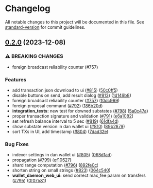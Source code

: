 # Changelog

All notable changes to this project will be documented in this file. See [standard-version](https://github.com/conventional-changelog/standard-version) for commit guidelines.

## [0.2.0](https://github.com/tari-project/tari-dan/compare/v0.1.1...v0.2.0) (2023-12-08)


### ⚠ BREAKING CHANGES

* foreign broadcast reliability counter (#757)

### Features

* add transaction json download to ui ([#815](https://github.com/tari-project/tari-dan/issues/815)) ([50c0ff5](https://github.com/tari-project/tari-dan/commit/50c0ff5e5bacbcc2deb221b0cd55f42f61174551))
* disable buttons on send, add result dialog ([#813](https://github.com/tari-project/tari-dan/issues/813)) ([1d146b8](https://github.com/tari-project/tari-dan/commit/1d146b8190696b58dab6dbdae6abe8132319ea97))
* foreign broadcast reliability counter ([#757](https://github.com/tari-project/tari-dan/issues/757)) ([f0dc999](https://github.com/tari-project/tari-dan/commit/f0dc99954f634a8ac995a65bf06837edacede808))
* foreign proposal command ([#792](https://github.com/tari-project/tari-dan/issues/792)) ([186b20d](https://github.com/tari-project/tari-dan/commit/186b20d338cd3ee2c152037a6f4ba806148e44eb))
* **integration_tests:** new test for downed substates ([#798](https://github.com/tari-project/tari-dan/issues/798)) ([5a0c47a](https://github.com/tari-project/tari-dan/commit/5a0c47af80c5690869be218afdb1415742be4317))
* proper transaction signature and validation ([#791](https://github.com/tari-project/tari-dan/issues/791)) ([e6a1082](https://github.com/tari-project/tari-dan/commit/e6a108215c6e88a1e79738914aa89489836faf9f))
* set refresh balance interval to 5 sec ([#819](https://github.com/tari-project/tari-dan/issues/819)) ([61dfa4d](https://github.com/tari-project/tari-dan/commit/61dfa4d996854910712b050970fdbc5c18496942))
* show substate version in dan wallet ui ([#810](https://github.com/tari-project/tari-dan/issues/810)) ([89b2879](https://github.com/tari-project/tari-dan/commit/89b287987109b26da70eed596185145d9f4afe24))
* sort TXs in UI, add timestamp ([#804](https://github.com/tari-project/tari-dan/issues/804)) ([7dad32e](https://github.com/tari-project/tari-dan/commit/7dad32ec1e8cac548b88d1d0bd4e4fe41d0db89a))


### Bug Fixes

* indexer settings in dan wallet ui ([#805](https://github.com/tari-project/tari-dan/issues/805)) ([068d1ad](https://github.com/tari-project/tari-dan/commit/068d1ad1a3cd4b9eb1a378694dc9714febca1b85))
* propagation ([#799](https://github.com/tari-project/tari-dan/issues/799)) ([ef10627](https://github.com/tari-project/tari-dan/commit/ef10627ea77af78d9c4799dd115b164f2507e942))
* shard range computation ([#796](https://github.com/tari-project/tari-dan/issues/796)) ([892fe0c](https://github.com/tari-project/tari-dan/commit/892fe0ce871e6c1a8a9f70d9c51ec196f86cd175))
* shorten string on small strings ([#823](https://github.com/tari-project/tari-dan/issues/823)) ([064c540](https://github.com/tari-project/tari-dan/commit/064c54067ce09b798022bda2e0bdcbbe7a31bb8e))
* **wallet_daemon_web_ui:** send correct max_fee param on transfers ([#795](https://github.com/tari-project/tari-dan/issues/795)) ([0f07b81](https://github.com/tari-project/tari-dan/commit/0f07b8161ce6493d76d549fc2fd1b8dd9d38dfd2))

